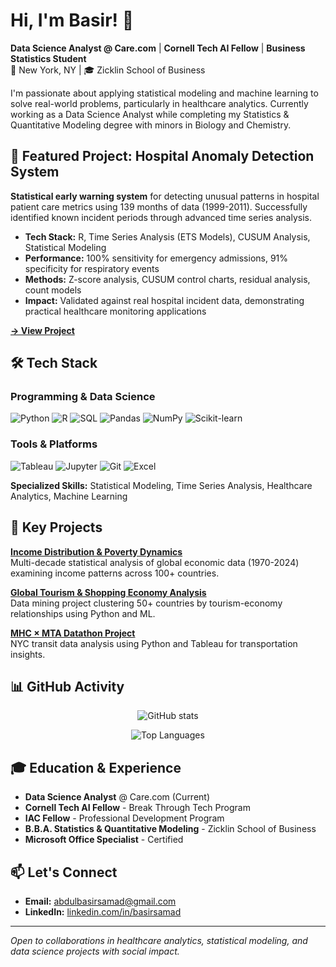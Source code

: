# Hi, I'm Basir! 👋

**Data Science Analyst @ Care.com** | **Cornell Tech AI Fellow** | **Business Statistics Student**  
📍 New York, NY | 🎓 Zicklin School of Business

I'm passionate about applying statistical modeling and machine learning to solve real-world problems, particularly in healthcare analytics. Currently working as a Data Science Analyst while completing my Statistics & Quantitative Modeling degree with minors in Biology and Chemistry.

## 🎯 Featured Project: Hospital Anomaly Detection System

**Statistical early warning system** for detecting unusual patterns in hospital patient care metrics using 139 months of data (1999-2011). Successfully identified known incident periods through advanced time series analysis.

- **Tech Stack:** R, Time Series Analysis (ETS Models), CUSUM Analysis, Statistical Modeling
- **Performance:** 100% sensitivity for emergency admissions, 91% specificity for respiratory events
- **Methods:** Z-score analysis, CUSUM control charts, residual analysis, count models
- **Impact:** Validated against real hospital incident data, demonstrating practical healthcare monitoring applications

[**→ View Project**](https://github.com/BasirS/biomedical-informatics_project)

## 🛠️ Tech Stack

### Programming & Data Science
![Python](https://img.shields.io/badge/-Python-3776AB?style=flat&logo=python&logoColor=white)
![R](https://img.shields.io/badge/-R-276DC3?style=flat&logo=r&logoColor=white)
![SQL](https://img.shields.io/badge/-SQL-4479A1?style=flat&logo=mysql&logoColor=white)
![Pandas](https://img.shields.io/badge/-Pandas-150458?style=flat&logo=pandas&logoColor=white)
![NumPy](https://img.shields.io/badge/-NumPy-013243?style=flat&logo=numpy&logoColor=white)
![Scikit-learn](https://img.shields.io/badge/-Scikit--Learn-F7931E?style=flat&logo=scikit-learn&logoColor=white)

### Tools & Platforms
![Tableau](https://img.shields.io/badge/-Tableau-E97627?style=flat&logo=tableau&logoColor=white)
![Jupyter](https://img.shields.io/badge/-Jupyter-F37626?style=flat&logo=jupyter&logoColor=white)
![Git](https://img.shields.io/badge/-Git-F05032?style=flat&logo=git&logoColor=white)
![Excel](https://img.shields.io/badge/-Excel-217346?style=flat&logo=microsoft-excel&logoColor=white)

**Specialized Skills:** Statistical Modeling, Time Series Analysis, Healthcare Analytics, Machine Learning

## 🚀 Key Projects

**[Income Distribution & Poverty Dynamics](https://github.com/BasirS/income-distribution-poverty-dynamics)**  
Multi-decade statistical analysis of global economic data (1970-2024) examining income patterns across 100+ countries.

**[Global Tourism & Shopping Economy Analysis](https://github.com/BasirS/tourism-mining_project)**  
Data mining project clustering 50+ countries by tourism-economy relationships using Python and ML.

**[MHC × MTA Datathon Project](https://github.com/BasirS/mhcXmta-datathon_project)**  
NYC transit data analysis using Python and Tableau for transportation insights.

## 📊 GitHub Activity

<div align="center">

![GitHub stats](https://github-readme-stats.vercel.app/api?username=BasirS&show_icons=true&theme=default&hide_border=true&hide_rank=true)

![Top Languages](https://github-readme-stats.vercel.app/api/top-langs/?username=BasirS&layout=compact&theme=default&hide_border=true)

</div>

## 🎓 Education & Experience

- **Data Science Analyst** @ Care.com (Current)
- **Cornell Tech AI Fellow** - Break Through Tech Program
- **IAC Fellow** - Professional Development Program
- **B.B.A. Statistics & Quantitative Modeling** - Zicklin School of Business
- **Microsoft Office Specialist** - Certified

## 📫 Let's Connect

- **Email:** [abdulbasirsamad@gmail.com](mailto:abdulbasirsamad@gmail.com)
- **LinkedIn:** [linkedin.com/in/basirsamad](https://linkedin.com/in/basirsamad)

---

*Open to collaborations in healthcare analytics, statistical modeling, and data science projects with social impact.*
